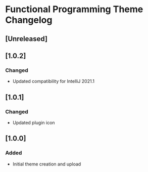 <!-- Keep a Changelog guide -> https://keepachangelog.com -->

# Functional Programming Theme Changelog

## [Unreleased]
## [1.0.2]
### Changed
- Updated compatibility for IntelliJ 2021.1

## [1.0.1]
### Changed
- Updated plugin icon

## [1.0.0]
### Added
- Initial theme creation and upload
